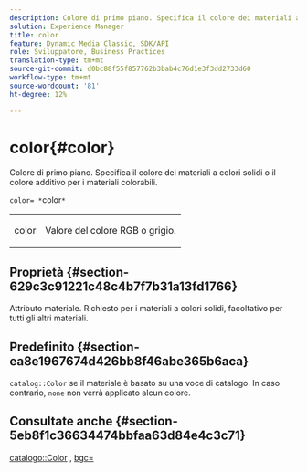 ```yaml
---
description: Colore di primo piano. Specifica il colore dei materiali a colori solidi o il colore additivo per i materiali colorabili.
solution: Experience Manager
title: color
feature: Dynamic Media Classic, SDK/API
role: Sviluppatore, Business Practices
translation-type: tm+mt
source-git-commit: d0bc88f55f857762b3bab4c76d1e3f3dd2733d60
workflow-type: tm+mt
source-wordcount: '81'
ht-degree: 12%

---
```



# color{#color}

Colore di primo piano. Specifica il colore dei materiali a colori solidi o il colore additivo per i materiali colorabili.

`color= *`color`*`

<table id="simpletable_C5AF9074CCA64EA5921772DF3F7E0F55"> 
 <tr class="strow"> 
  <td class="stentry"> <p><span class="varname"> color</span> </p> </td> 
  <td class="stentry"> <p>Valore del colore RGB o grigio. </p></td> 
 </tr> 
</table>

## Proprietà {#section-629c3c91221c48c4b7f7b31a13fd1766}

Attributo materiale. Richiesto per i materiali a colori solidi, facoltativo per tutti gli altri materiali.

## Predefinito {#section-ea8e1967674d426bb8f46abe365b6aca}

`catalog::Color` se il materiale è basato su una voce di catalogo. In caso contrario, `none` non verrà applicato alcun colore.

## Consultate anche {#section-5eb8f1c36634474bbfaa63d84e4c3c71}

[catalogo::Color](../../../../../ir-api/material-cat/image-rendering-api-ref/c-ir-material-catalog/c-ir-material-data-reference/r-ir-cat-color.md#reference-7639487fe0ac48beb9e8afa4dc845552) ,  [bgc=](../../../../../ir-api/http-protocol/image-rendering-api-ref/c-ir-http-protocol-ref/c-ir-http-protocol-command-reference/r-ir-bgc.md#reference-3f5c78cea01c4a85aa582076d23aebb0)
